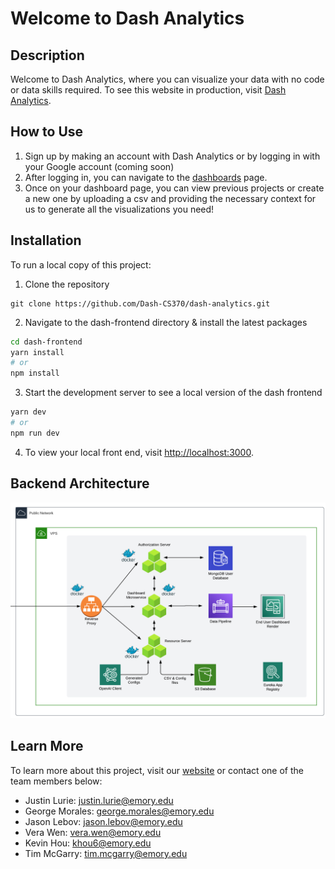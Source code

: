 # Welcome to Dash Analytics

## Description

Welcome to Dash Analytics, where you can visualize your data with no code or data skills required. To see this website in production, visit [Dash Analytics](https://dash-analytics.solutions).

## How to Use

1. Sign up by making an account with Dash Analytics or by logging in with your Google account (coming soon)
2. After logging in, you can navigate to the [dashboards](https://dash-analytics.solutions/dashboards) page.
3. Once on your dashboard page, you can view previous projects or create a new one by uploading a csv and providing the necessary context for us to generate all the visualizations you need!

## Installation

To run a local copy of this project:

1. Clone the repository

```
git clone https://github.com/Dash-CS370/dash-analytics.git
```

2. Navigate to the dash-frontend directory & install the latest packages

```bash
cd dash-frontend
yarn install
# or
npm install
```

3. Start the development server to see a local version of the dash frontend

```bash
yarn dev
# or
npm run dev
```

4. To view your local front end, visit [http://localhost:3000](http://localhost:3000).

## Backend Architecture
![Project Architecture](./Dash-Analytics-Architecture.png)

## Learn More

To learn more about this project, visit our [website](https://dash-analytics.solutions) or contact one of the team members below:

- Justin Lurie: justin.lurie@emory.edu
- George Morales: george.morales@emory.edu
- Jason Lebov: jason.lebov@emory.edu
- Vera Wen: vera.wen@emory.edu
- Kevin Hou: khou6@emory.edu
- Tim McGarry: tim.mcgarry@emory.edu
